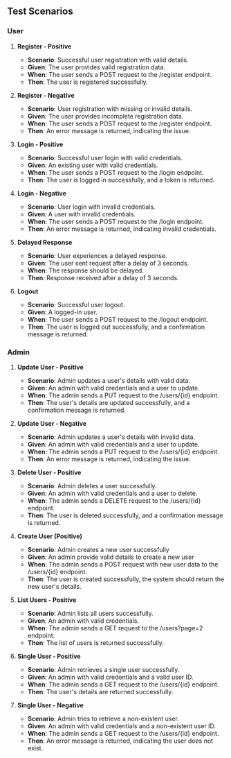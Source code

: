 ## Test Scenarios

### User

1. **Register - Positive**
   - **Scenario**: Successful user registration with valid details.
   - **Given**: The user provides valid registration data.
   - **When**: The user sends a POST request to the /register endpoint.
   - **Then**: The user is registered successfully.

2. **Register - Negative**
   - **Scenario**: User registration with missing or invalid details.
   - **Given**: The user provides incomplete registration data.
   - **When**: The user sends a POST request to the /register endpoint.
   - **Then**: An error message is returned, indicating the issue.

3. **Login - Positive**
   - **Scenario**: Successful user login with valid credentials.
   - **Given**: An existing user with valid credentials.
   - **When**: The user sends a POST request to the /login endpoint.
   - **Then**: The user is logged in successfully, and a token is returned.

4. **Login - Negative**
   - **Scenario**: User login with invalid credentials.
   - **Given**: A user with invalid credentials.
   - **When**: The user sends a POST request to the /login endpoint.
   - **Then**: An error message is returned, indicating invalid credentials.

5. **Delayed Response**
   - **Scenario**: User experiences a delayed response.
   - **Given**: The user sent request after a delay of 3 seconds.
   - **When**: The response should be delayed.
   - **Then**: Response received after a delay of 3 seconds.

6. **Logout**
   - **Scenario**: Successful user logout.
   - **Given**: A logged-in user.
   - **When**: The user sends a POST request to the /logout endpoint.
   - **Then**: The user is logged out successfully, and a confirmation message is returned.

### Admin

1. **Update User - Positive**
   - **Scenario**: Admin updates a user's details with valid data.
   - **Given**: An admin with valid credentials and a user to update.
   - **When**: The admin sends a PUT request to the /users/{id} endpoint.
   - **Then**: The user's details are updated successfully, and a confirmation message is returned.

2. **Update User - Negative**
   - **Scenario**: Admin updates a user's details with invalid data.
   - **Given**: An admin with valid credentials and a user to update.
   - **When**: The admin sends a PUT request to the /users/{id} endpoint.
   - **Then**: An error message is returned, indicating the issue.

3. **Delete User - Positive**
   - **Scenario**: Admin deletes a user successfully.
   - **Given**: An admin with valid credentials and a user to delete.
   - **When**: The admin sends a DELETE request to the /users/{id} endpoint.
   - **Then**: The user is deleted successfully, and a confirmation message is returned.
  
4. **Create User (Positive)**
   - **Scenario**: Admin creates a new user successfully
   - **Given**: An admin provide valid details to create a new user
   - **When**: The admin sends a POST request with new user data to the /users/{id} endpoint.
   - **Then**: The user is created successfully, the system should return the new user's details.

5. **List Users - Positive**
   - **Scenario**: Admin lists all users successfully.
   - **Given**: An admin with valid credentials.
   - **When**: The admin sends a GET request to the /users?page=2 endpoint.
   - **Then**: The list of users is returned successfully.

6. **Single User - Positive**
   - **Scenario**: Admin retrieves a single user successfully.
   - **Given**: An admin with valid credentials and a valid user ID.
   - **When**: The admin sends a GET request to the /users/{id} endpoint.
   - **Then**: The user's details are returned successfully.
  
7. **Single User - Negative**
   - **Scenario**: Admin tries to retrieve a non-existent user.
   - **Given**: An admin with valid credentials and a non-existent user ID.
   - **When**: The admin sends a GET request to the /users/{id} endpoint.
   - **Then**: An error message is returned, indicating the user does not exist.
